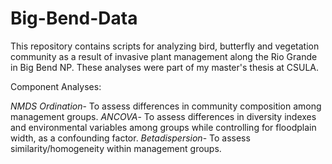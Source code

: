 # Big-Bend-Data
This repository contains scripts for analyzing bird, butterfly and vegetation community 
as a result of invasive plant management along the Rio Grande in Big Bend NP. 
These analyses were part of my master's thesis at CSULA.

Component Analyses:

*NMDS Ordination*- To assess differences in community composition among management groups.
*ANCOVA*- To assess differences in diversity indexes and environmental variables among groups
while controlling for floodplain width, as a confounding factor.
*Betadispersion*- To assess similarity/homogeneity within management groups.
